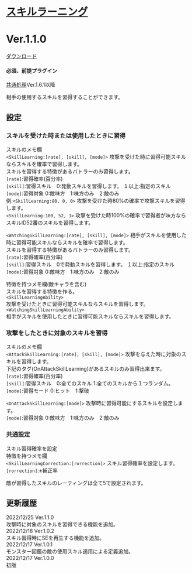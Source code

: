 # [スキルラーニング](https://raw.githubusercontent.com/nuun888/MZ/master/NUUN_SkillLearning.js)
# Ver.1.1.0
[ダウンロード](https://raw.githubusercontent.com/nuun888/MZ/master/NUUN_SkillLearning.js)  
#### 必須、前提プラグイン
[共通処理](https://github.com/nuun888/MZ/blob/master/README/Base.md)Ver.1.6.1以降  

相手の使用するスキルを習得することができます。  

## 設定
### スキルを受けた時または使用したときに習得  
スキルのメモ欄  
`<SkillLearning:[rate], [skill], [mode]>` 攻撃を受けた時に習得可能スキルならスキルを確率で習得します。  
スキルを習得する特徴があるバトラーのみ習得します。  
`[rate]`:習得確率(百分率)  
`[skill]`:習得スキル　0:発動スキルを習得します。 １以上:指定のスキル  
`[mode]`:習得対象 0:敵味方　1:味方のみ　2:敵のみ  
例:`<SkillLearning:80, 0, 0>` 攻撃を受けた時80%の確率で攻撃スキルを習得します。  
`<SkillLearning:100, 52, 1>` 攻撃を受けた時100%の確率で習得者が味方ならスキルID52番のスキルを習得します。  

`<WatchingSkillLearning:[rate], [skill], [mode]>` 相手がスキルを使用した時に習得可能スキルならスキルを確率で習得します。  
スキルを習得する特徴があるバトラーのみ習得します。  
`[rate]`:習得確率(百分率)  
`[skill]`:習得スキル　0で発動スキルを習得します。 １以上:指定のスキル  
`[mode]`:習得対象 0:敵味方　1:味方のみ　2:敵のみ  

特徴を持つメモ欄(敵キャラを含む)  
スキルを習得する特徴を作る。  
`<SkillLearningAbility>`  
攻撃を受けたときに習得可能スキルならスキルを習得します。  
`<WatchingSkillLearningAbility>`  
相手がスキルを使用したときに習得可能スキルならスキルを習得します。  

### 攻撃をしたときに対象のスキルを習得
スキルのメモ欄  
`<AttackSkillLearning:[rate], [skill], [mode]>` 攻撃を与えた時に対象のスキルを習得します。  
下記のタグ(OnAttackSkillLearning)があるスキルのみ習得出来ます。  
`[rate]`:習得確率(百分率)  
`[skill]`:習得スキル　0:全てのスキル 1:全てのスキルから１つランダム。  
`[mode]`:習得モード 0:ヒット　1:撃破  

`<OnAttackSkillLearning:[mode]>` 攻撃時に習得可能にするスキルを設定します。  
`[mode]`:習得対象 0:敵味方　1:味方のみ　2:敵のみ  

### 共通設定
スキル習得確率を設定  
特徴を持つメモ欄  
`<SkillLearningCorrection:[rorrection]>` スキル習得確率を設定します。  
`[rorrection]`:±補正率  


敵が習得したスキルのレーティングは全て5で設定されます。  

## 更新履歴
2022/12/25 Ver.1.1.0  
攻撃時に対象のスキルを習得できる機能を追加。  
2022/12/18 Ver.1.0.2  
スキル習得時にSEを再生する機能を追加。  
2022/12/17 Ver.1.0.1  
モンスター図鑑の敵の使用スキル適用による定義追加。  
2022/12/17 Ver.1.0.0  
初版  

